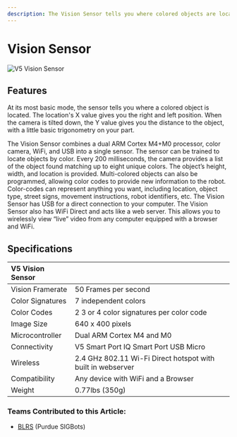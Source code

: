```yaml
---
description: The Vision Sensor tells you where colored objects are located.
---
```


# Vision Sensor

![V5 Vision Sensor](../../.gitbook/assets/visionsensor.jpg)

## Features

At its most basic mode, the sensor tells you where a colored object is located. The location's X value gives you the right and left position. When the camera is tilted down, the Y value gives you the distance to the object, with a little basic trigonometry on your part.

The Vision Sensor combines a dual ARM Cortex M4+M0 processor, color camera, WiFi, and USB into a single sensor. The sensor can be trained to locate objects by color. Every 200 milliseconds, the camera provides a list of the object found matching up to eight unique colors. The object’s height, width, and location is provided. Multi-colored objects can also be programmed, allowing color codes to provide new information to the robot. Color-codes can represent anything you want, including location, object type, street signs, movement instructions, robot identifiers, etc. The Vision Sensor has USB for a direct connection to your computer. The Vision Sensor also has WiFi Direct and acts like a web server. This allows you to wirelessly view “live” video from any computer equipped with a browser and WiFi.

## Specifications

| **V5 Vision Sensor** |  |
| :--- | :--- |
| Vision Framerate | 50 Frames per second |
| Color Signatures | 7 independent colors |
| Color Codes | 2 3 or 4 color signatures per color code |
| Image Size | 640 x 400 pixels |
| Microcontroller | Dual ARM Cortex M4 and M0 |
| Connectivity | V5 Smart Port IQ Smart Port USB Micro |
| Wireless | 2.4 GHz 802.11 Wi-Fi Direct hotspot with built in webserver |
| Compatibility | Any device with WiFi and a Browser |
| Weight | 0.77lbs \(350g\) |

### Teams Contributed to this Article:

* [BLRS](https://purduesigbots.com/) \(Purdue SIGBots\)

